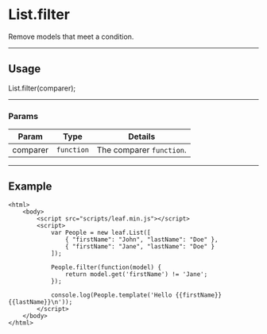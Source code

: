 # List.filter

Remove models that meet a condition.

----------------------------------------------------------------------

## Usage

List.filter(comparer);

----------------------------------------------------------------------

### Params

| Param           | Type          | Details                          |
| --------------- | ------------- | -------------------------------- |
| comparer        | `function`    | The comparer `function`.         |

----------------------------------------------------------------------

## Example

	<html>	
		<body>
			<script src="scripts/leaf.min.js"></script>
			<script>	
				var People = new leaf.List([
					{ "firstName": "John", "lastName": "Doe" },
					{ "firstName": "Jane", "lastName": "Doe" }	
				]);

				People.filter(function(model) {
					return model.get('firstName') != 'Jane';
				});

				console.log(People.template('Hello {{firstName}} {{lastName}}\n'));
			</script>
		</body>
	</html>	